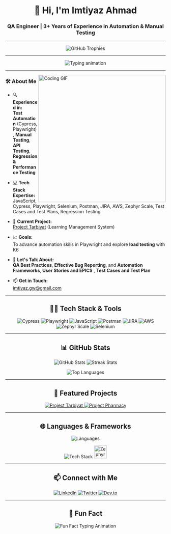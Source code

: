 <h1 align="center">👋 Hi, I'm Imtiyaz Ahmad </h1>
<h3 align="center">QA Engineer | 3+ Years of Experience in Automation & Manual Testing</h3>

---

<p align="center">
  <img src="https://github-profile-trophy.vercel.app/?username=yourusername&theme=onedark&row=1&column=7" alt="GitHub Trophies" />
</p>

---

<div align="center">
  <img src="https://readme-typing-svg.herokuapp.com?font=Roboto+Mono&color=%2336BCF7&size=25&center=true&vCenter=true&width=500&height=50&lines=👨‍💻+QA+Engineer+with+3%2B+years+experience;🚀+Skilled+in+Automation+%26+Manual+Testing;🌟+Passionate+about+Quality+Assurance;🔍+API%2C+Regression%2C+and+Load+Testing" alt="Typing animation"/>
</div>

---

<img align="right" alt="Coding GIF" width="400" src="https://i.pinimg.com/originals/54/e3/7d/54e37d8074ebcde1d96c77d7b2a7f310.gif">

### 🛠️ **About Me**
- 🔍 **Experienced in:**  
  **Test Automation** (Cypress, Playwright), **Manual Testing**, **API Testing**, **Regression & Performance Testing**

- 💻 **Tech Stack Expertise:**  
  JavaScript, Cypress, Playwright, Selenium, Postman, JIRA, AWS, Zephyr Scale, Test Cases and Test Plans, Regression Testing

- 🚀 **Current Project:**  
  [Project Tarbiyat](https://github.com/yourusername/project-tarbiyat) (Learning Management System)

- 📈 **Goals:**  
  To advance automation skills in Playwright and explore **load testing** with K6

- 💬 **Let's Talk About:**  
  **QA Best Practices**, **Effective Bug Reporting**, and **Automation Frameworks**, **User Stories and EPICS** , **Test Cases and Test Plan**

- 📫 **Get in Touch:**  
  imtiyaz.gw@gmail.com

---

<h2 align="center">👨‍💻 Tech Stack & Tools</h2>

<p align="center">
  <img src="https://img.shields.io/badge/Cypress-172B4D?style=for-the-badge&logo=cypress&logoColor=white" alt="Cypress" />
  <img src="https://img.shields.io/badge/Playwright-2D79C7?style=for-the-badge&logo=playwright&logoColor=white" alt="Playwright" />
  <img src="https://img.shields.io/badge/JavaScript-F7DF1E?style=for-the-badge&logo=javascript&logoColor=black" alt="JavaScript" />
  <img src="https://img.shields.io/badge/Postman-FF6C37?style=for-the-badge&logo=postman&logoColor=white" alt="Postman" />
  <img src="https://img.shields.io/badge/JIRA-0052CC?style=for-the-badge&logo=jira&logoColor=white" alt="JIRA" />
  <img src="https://img.shields.io/badge/AWS-232F3E?style=for-the-badge&logo=amazon-aws&logoColor=white" alt="AWS" />
  <img src="https://img.shields.io/badge/Zephyr_Scale-0052CC?style=for-the-badge&logo=atlassian&logoColor=white" alt="Zephyr Scale" />
  <img src="https://img.shields.io/badge/Selenium-43B02A?style=for-the-badge&logo=selenium&logoColor=white" alt="Selenium" />
</p>

---

<h2 align="center">📊 GitHub Stats</h2>

<p align="center">
  <img src="https://github-readme-stats.vercel.app/api?username=yourusername&show_icons=true&theme=radical&count_private=true" alt="GitHub Stats" />
  <img src="https://github-readme-streak-stats.herokuapp.com/?user=yourusername&theme=radical" alt="Streak Stats" />
</p>

<p align="center">
  <img src="https://github-readme-stats.vercel.app/api/top-langs/?username=yourusername&layout=compact&theme=radical" alt="Top Languages" />
</p>

---

<h2 align="center">📌 Featured Projects</h2>

<p align="center">
  <a href="https://github.com/yourusername/project-tarbiyat">
    <img src="https://img.shields.io/badge/-Project%20Tarbiyat%20-blueviolet?style=for-the-badge" alt="Project Tarbiyat" />
  </a>
  <a href="https://github.com/yourusername/project-pharmacy">
    <img src="https://img.shields.io/badge/-Project%20Pharmacy%20-ff69b4?style=for-the-badge" alt="Project Pharmacy" />
  </a>
</p>

---

<h2 align="center">🌐 Languages & Frameworks</h2>

<p align="center">
  <img src="https://skillicons.dev/icons?i=js,html,css,nodejs" alt="Languages" />
</p>

<p align="center">
  <img src="https://skillicons.dev/icons?i=cypress,playwright,postman,jira,aws,k6" alt="Tech Stack" />
  <img src="https://img.shields.io/badge/Zephyr_Scale-0052CC?style=flat-square&logo=atlassian&logoColor=white" height="40" alt="Zephyr Scale" />
</p>


---

<h2 align="center">📫 Connect with Me</h2>

<p align="center">
  <a href="https://linkedin.com/in/your-linkedin" target="_blank">
    <img src="https://img.shields.io/badge/LinkedIn-0077B5?style=for-the-badge&logo=linkedin&logoColor=white" alt="LinkedIn" />
  </a>
  <a href="https://twitter.com/yourusername" target="_blank">
    <img src="https://img.shields.io/badge/Twitter-1DA1F2?style=for-the-badge&logo=twitter&logoColor=white" alt="Twitter" />
  </a>
  <a href="https://dev.to/yourusername" target="_blank">
    <img src="https://img.shields.io/badge/Dev.to-0A0A0A?style=for-the-badge&logo=devdotto&logoColor=white" alt="Dev.to" />
  </a>
</p>

---

<h2 align="center">🎉 Fun Fact</h2>

<p align="center">
  <img src="https://readme-typing-svg.herokuapp.com?font=Roboto+Mono&color=%23FF5733&size=24&center=true&vCenter=true&width=600&height=50&lines=🚀+I+never+stop+until+I+find+the+bug!;🐞+Bugs+fear+me!;🧪+Quality+is+my+priority!;✨+I+believe+in+clean+and+efficient+code!" alt="Fun Fact Typing Animation" />
</p>
